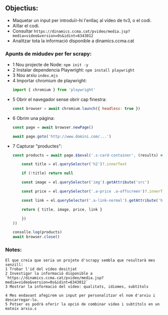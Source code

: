 ## Objectius:

- Maquetar un input per introduïr-hi l'enllaç al vídeo de tv3, o el codi.
- Aïllar el codi.
- Consultar `https://dinamics.ccma.cat/pvideo/media.jsp?media=video&version=0s&idint=6343012`
- Analitzar tota la informació disponible a dinamics.ccma.cat

### Apunts de  midudev per fer scrapy:

- 1 Nou projecte de Node: `npm init -y`
- 2 Instalar dependencia Playwright: `npm install playwright`
- 3 Nou arxiu `index.mjs`
- 4 Importar chromium de playwright: 
    ```js
    import { chromium } from 'playwright'
    ```
- 5 Obrir el navegador sense obrir cap finestra:
    ```js
    const browser = await chromium.launch({ headless: true })
    ```
- 6 Obrim una pàgina: 
    ```js
    const page = await browser.newPage()
    
    await page.goto('http://www.domini.com/...')
    ```
- 7 Capturar "productes":
    ```js
    const products = await page.$$eval('.s-card-container', (results) => (results.map((el) => {

        const title = el.querySelector('h2')?.innerText

        if (!title) return null

        const image = el.querySelector('img').getAttribute('src')

        const price = el.querySelector('.a-price .a-offscreen')?.innerText

        const link = el.querySelector('.a-link-normal').getAttribute('href')

        return { title, image, price, link }

        })
    ))

    consolle.log(products)
    await browser.close()
    ```

### Notes:

    El que creia que seria un projete d'scrapy sembla que resultarà mes senzill: 
    1 Trobar l'id del vídeo desitjat
    2 Investigar la informació disponible a `https://dinamics.ccma.cat/pvideo/media.jsp?media=video&version=0s&idint=6343012`
    3 Mostrar la informació del vídeo: qualitats, idiomes, subtítols

    4 Mes endavant afegirem un input per personalitzar el nom d'arxiu i descarregar-lo.
    5 Potser es podrà oferir la opció de combinar video i subtítols en un mateix arxiu.s

